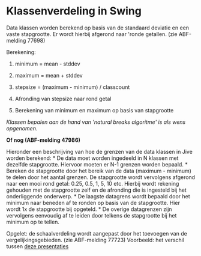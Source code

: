 # Klassenverdeling in Swing


Data klassen worden berekend op basis van de standaard deviatie en een vaste stapgrootte. Er wordt hierbij afgerond naar &#39;ronde getallen. (zie ABF-melding 77698)

Berekening:

1. minimum = mean - stddev

2. maximum = mean + stddev

3. stepsize = (maximum - minimum) / classcount

4. Afronding van stepsize naar rond getal

5. Berekening van minimum en maximum op basis van stapgrootte

_Klassen bepalen aan de hand van &#39;natural breaks algoritme&#39; is als wens opgenomen._

**Of nog (ABF-melding 47986)**

Hieronder een beschrijving van hoe de grenzen van de data klassen in Jive worden berekend:
 \* De data moet worden ingedeeld in N klassen met dezelfde stapgrootte. Hiervoor moeten er N-1 grenzen worden bepaald.
 \* Bereken de stapgrootte door het bereik van de data (maximum - minimum) te delen door het aantal grenzen. De stapgrootte wordt vervolgens afgerond naar een mooi rond getal: 0.25, 0.5, 1, 5, 10 etc. Hierbij wordt rekening gehouden met de stapgrootte zelf en de afronding die is ingesteld bij het onderliggende onderwerp.
 \* De laagste datagrens wordt bepaald door het minimum naar beneden af te ronden op basis van de stapgrootte. Hier wordt 1x de stapgrootte bij opgeteld.
 \* De overige datagrenzen zijn vervolgens eenvoudig af te leiden door telkens de stapgrootte bij het minimum op te tellen.


Opgelet: de schaalverdeling wordt aangepast door het toevoegen van de vergelijkingsgebieden. (zie ABF-melding 77723)
Voorbeeld: 
het verschil tussen [deze presentaties](https://provincies.incijfers.be/jive?workspace_guid=d15cbb5c-871c-4481-8e26-19c272968347) 